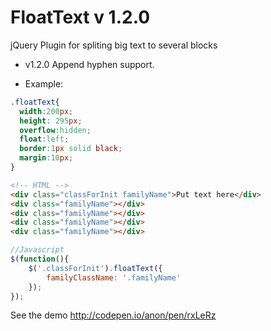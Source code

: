 # FloatText v 1.2.0
jQuery Plugin for spliting big text to several blocks

- v1.2.0 Append hyphen support. 

 * Example:

```css
.floatText{
  width:200px;
  height: 295px;
  overflow:hidden;
  float:left;
  border:1px solid black;
  margin:10px;
}
```

```html
<!-- HTML -->
<div class="classForInit familyName">Put text here</div>
<div class="familyName"></div>
<div class="familyName"></div>
<div class="familyName"></div>
<div class="familyName"></div>
```

```js
//Javascript
$(function(){
    $('.classForInit').floatText({
        familyClassName: '.familyName'
    });
});
```

See the demo
http://codepen.io/anon/pen/rxLeRz
